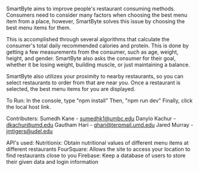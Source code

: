 
SmartByte aims to improve people's restaurant consuming methods. Consumers need to consider
many factors when choosing the best menu item from a place, however, SmartByte solves this
issue by choosing the best menu items for them.

This is accomplished through several algorithms that calculate the consumer's total daily
recommended calories and protein. This is done by getting a few measurements from the consumer,
such as age, weight, height, and gender. SmartByte also asks the consumer for their goal, whether
it be losing weight, building muscle, or just maintaining a balance.

SmartByte also utilizes your proximity to nearby restaurants, so you can select restaurants
to order from that are near you. Once a restaurant is selected, the best menu items for you
are displayed.

To Run:
In the console, type "npm install"
Then, "npm run dev"
Finally, click the local host link.

Contributers:
Sumedh Kane - sumedhk1@umbc.edu
Danylo Kachur - dkachur@umd.edu
Gautham Hari - ghari@terpmail.umd.edu
Jared Murray - jmtigers@udel.edu

API's used:
Nutritionix: Obtain nutritional values of different menu items at different restaurants
FourSquare: Allows the site to access your location to find restaurants close to you
Firebase: Keep a database of users to store their given data and login information
